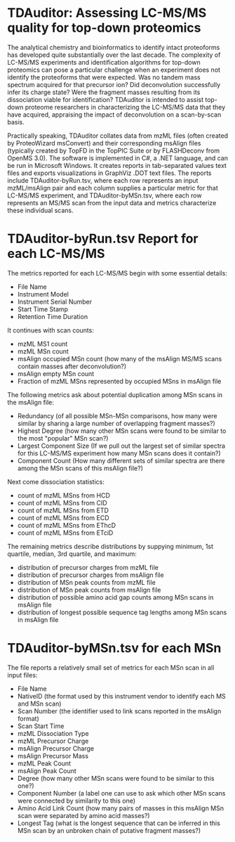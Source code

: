 # TDAuditor: Assessing LC-MS/MS quality for top-down proteomics
The analytical chemistry and bioinformatics to identify intact proteoforms has developed quite substantially over the last decade.  The complexity of LC-MS/MS experiments and identification algorithms for top-down proteomics can pose a particular challenge when an experiment does not identify the proteoforms that were expected.  Was no tandem mass spectrum acquired for that precursor ion?  Did deconvolution successfully infer its charge state?  Were the fragment masses resulting from its dissociation viable for identification?  TDAuditor is intended to assist top-down proteome researchers in characterizing the LC-MS/MS data that they have acquired, appraising the impact of deconvolution on a scan-by-scan basis.

Practically speaking, TDAuditor collates data from mzML files (often created by ProteoWizard msConvert) and their corresponding msAlign files (typically created by TopFD in the TopPIC Suite or by FLASHDeconv from OpenMS 3.0).  The software is implemented in C#, a .NET language, and can be run in Microsoft Windows.  It creates reports in tab-separated values text files and exports visualizations in GraphViz .DOT text files.  The reports include TDAuditor-byRun.tsv, where each row represents an input mzML/msAlign pair and each column supplies a particular metric for that LC-MS/MS experiment, and TDAuditor-byMSn.tsv, where each row represents an MS/MS scan from the input data and metrics characterize these individual scans.

# TDAuditor-byRun.tsv Report for each LC-MS/MS
The metrics reported for each LC-MS/MS begin with some essential details:
* File Name
* Instrument Model
* Instrument Serial Number
* Start Time Stamp
* Retention Time Duration

It continues with scan counts:
* mzML MS1 count
* mzML MSn count
* msAlign occupied MSn count (how many of the msAlign MS/MS scans contain masses after deconvolution?)
* msAlign empty MSn count
* Fraction of mzML MSns represented by occupied MSns in msAlign file

The following metrics ask about potential duplication among MSn scans in the msAlign file:
* Redundancy (of all possible MSn-MSn comparisons, how many were similar by sharing a large number of overlapping fragment masses?)
* Highest Degree (how many other MSn scans were found to be similar to the most "popular" MSn scan?)
* Largest Component Size (If we pull out the largest set of similar spectra for this LC-MS/MS experiment how many MSn scans does it contain?)
* Component Count (How many different sets of similar spectra are there among the MSn scans of this msAlign file?)

Next come dissociation statistics:
* count of mzML MSns from HCD
* count of mzML MSns from CID
* count of mzML MSns from ETD
* count of mzML MSns from ECD
* count of mzML MSns from EThcD
* count of mzML MSns from ETciD

The remaining metrics describe distributions by suppying minimum, 1st quartile, median, 3rd quartile, and maximum:
* distribution of precursor charges from mzML file
* distribution of precursor charges from msAlign file
* distribution of MSn peak counts from mzML file
* distribution of MSn peak counts from msAlign file
* distribution of possible amino acid gap counts among MSn scans in msAlign file
* distribution of longest possible sequence tag lengths among MSn scans in msAlign file

# TDAuditor-byMSn.tsv for each MSn
The file reports a relatively small set of metrics for each MSn scan in all input files:
* File Name
* NativeID (the format used by this instrument vendor to identify each MS and MSn scan)
* Scan Number (the identifier used to link scans reported in the msAlign format)
* Scan Start Time
* mzML Dissociation Type
* mzML Precursor Charge
* msAlign Precursor Charge
* msAlign Precursor Mass
* mzML Peak Count
* msAlign Peak Count
* Degree (how many other MSn scans were found to be similar to this one?)
* Component Number (a label one can use to ask which other MSn scans were connected by similarity to this one)
* Amino Acid Link Count (how many pairs of masses in this msAlign MSn scan were separated by amino acid masses?)
* Longest Tag (what is the longest sequence that can be inferred in this MSn scan by an unbroken chain of putative fragment masses?)
